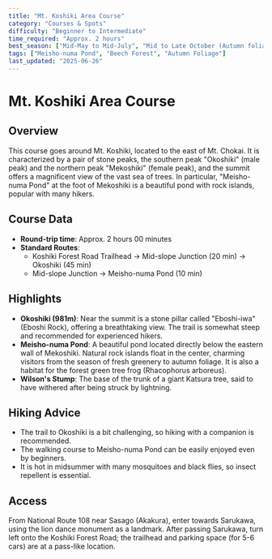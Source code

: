 ```yaml
---
title: "Mt. Koshiki Area Course"
category: "Courses & Spots"
difficulty: "Beginner to Intermediate"
time_required: "Approx. 2 hours"
best_season: ["Mid-May to Mid-July", "Mid to Late October (Autumn foliage)"]
tags: ["Meisho-numa Pond", "Beech Forest", "Autumn Foliage"]
last_updated: "2025-06-26"
---
```


# Mt. Koshiki Area Course

## Overview
This course goes around Mt. Koshiki, located to the east of Mt. Chokai. It is characterized by a pair of stone peaks, the southern peak "Okoshiki" (male peak) and the northern peak "Mekoshiki" (female peak), and the summit offers a magnificent view of the vast sea of trees. In particular, "Meisho-numa Pond" at the foot of Mekoshiki is a beautiful pond with rock islands, popular with many hikers.

## Course Data
- **Round-trip time**: Approx. 2 hours 00 minutes
- **Standard Routes**:
    - Koshiki Forest Road Trailhead → Mid-slope Junction (20 min) → Okoshiki (45 min)
    - Mid-slope Junction → Meisho-numa Pond (10 min)

## Highlights
- **Okoshiki (981m)**: Near the summit is a stone pillar called "Eboshi-iwa" (Eboshi Rock), offering a breathtaking view. The trail is somewhat steep and recommended for experienced hikers.
- **Meisho-numa Pond**: A beautiful pond located directly below the eastern wall of Mekoshiki. Natural rock islands float in the center, charming visitors from the season of fresh greenery to autumn foliage. It is also a habitat for the forest green tree frog (Rhacophorus arboreus).
- **Wilson's Stump**: The base of the trunk of a giant Katsura tree, said to have withered after being struck by lightning.

## Hiking Advice
- The trail to Okoshiki is a bit challenging, so hiking with a companion is recommended.
- The walking course to Meisho-numa Pond can be easily enjoyed even by beginners.
- It is hot in midsummer with many mosquitoes and black flies, so insect repellent is essential.

## Access
From National Route 108 near Sasago (Akakura), enter towards Sarukawa, using the lion dance monument as a landmark. After passing Sarukawa, turn left onto the Koshiki Forest Road; the trailhead and parking space (for 5-6 cars) are at a pass-like location.